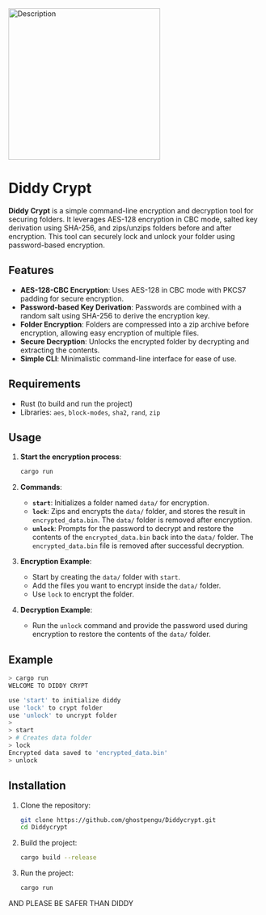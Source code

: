 <img src="https://m.media-amazon.com/images/M/MV5BNTE1ODU3NTM1N15BMl5BanBnXkFtZTcwNTk0NDM4Nw@@._V1_.jpg" alt="Description" width="300"/> 

# Diddy Crypt

**Diddy Crypt** is a simple command-line encryption and decryption tool for securing folders. It leverages AES-128 encryption in CBC mode, salted key derivation using SHA-256, and zips/unzips folders before and after encryption. This tool can securely lock and unlock your folder using password-based encryption.

## Features

- **AES-128-CBC Encryption**: Uses AES-128 in CBC mode with PKCS7 padding for secure encryption.
- **Password-based Key Derivation**: Passwords are combined with a random salt using SHA-256 to derive the encryption key.
- **Folder Encryption**: Folders are compressed into a zip archive before encryption, allowing easy encryption of multiple files.
- **Secure Decryption**: Unlocks the encrypted folder by decrypting and extracting the contents.
- **Simple CLI**: Minimalistic command-line interface for ease of use.

## Requirements

- Rust (to build and run the project)
- Libraries: `aes`, `block-modes`, `sha2`, `rand`, `zip`

## Usage

1. **Start the encryption process**:
   ```bash
   cargo run
   ```

2. **Commands**:
   - **`start`**: Initializes a folder named `data/` for encryption.
   - **`lock`**: Zips and encrypts the `data/` folder, and stores the result in `encrypted_data.bin`. The `data/` folder is removed after encryption.
   - **`unlock`**: Prompts for the password to decrypt and restore the contents of the `encrypted_data.bin` back into the `data/` folder. The `encrypted_data.bin` file is removed after successful decryption.

3. **Encryption Example**:
   - Start by creating the `data/` folder with `start`.
   - Add the files you want to encrypt inside the `data/` folder.
   - Use `lock` to encrypt the folder.

4. **Decryption Example**:
   - Run the `unlock` command and provide the password used during encryption to restore the contents of the `data/` folder.

## Example

```bash
> cargo run
WELCOME TO DIDDY CRYPT

use 'start' to initialize diddy
use 'lock' to crypt folder
use 'unlock' to uncrypt folder
>
> start
> # Creates data folder
> lock
Encrypted data saved to 'encrypted_data.bin'
> unlock
```

## Installation

1. Clone the repository:
   ```bash
   git clone https://github.com/ghostpengu/Diddycrypt.git
   cd Diddycrypt
   ```

2. Build the project:
   ```bash
   cargo build --release
   ```

3. Run the project:
   ```bash
   cargo run
   ```

AND PLEASE BE SAFER THAN DIDDY
